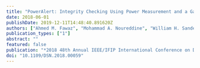 ```yaml
---
title: "PowerAlert: Integrity Checking Using Power Measurement and a Game-Theoretic Strategy"
date: 2018-06-01
publishDate: 2019-12-11T14:48:40.891620Z
authors: ["Ahmed M. Fawaz", "Mohammad A. Noureddine", "William H. Sanders"]
publication_types: ["1"]
abstract: ""
featured: false
publication: "*2018 48th Annual IEEE/IFIP International Conference on Dependable Systems and Networks (DSN)*"
doi: "10.1109/DSN.2018.00059"
---
```



